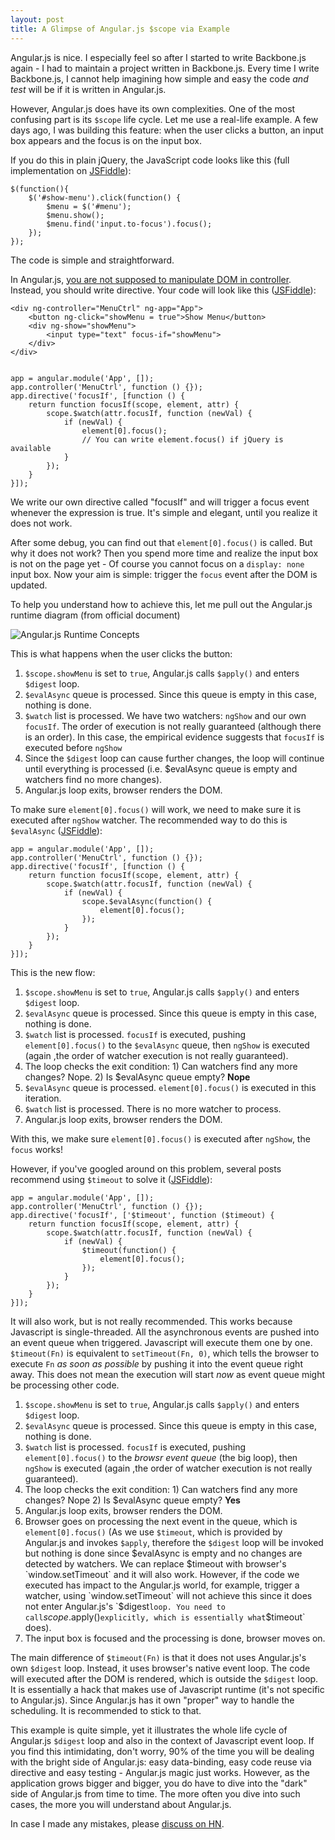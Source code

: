 ```yaml
---
layout: post
title: A Glimpse of Angular.js $scope via Example
---
```


Angular.js is nice. I especially feel so after I started to write Backbone.js again - I had to maintain a project written in Backbone.js. Every time I write Backbone.js, I cannot help imagining how simple and easy the code *and test* will be if it is written in Angular.js.

However, Angular.js does have its own complexities. One of the most confusing part is its `$scope` life cycle. Let me use a real-life example. A few days ago, I was building this feature: when the user clicks a button, an input box appears and the focus is on the input box.

If you do this in plain jQuery, the JavaScript code looks like this (full implementation on [JSFiddle](http://jsfiddle.net/MysrN/1/)):

    $(function(){
        $('#show-menu').click(function() {
            $menu = $('#menu');
            $menu.show();
            $menu.find('input.to-focus').focus();
        });
    });


The code is simple and straightforward.

In Angular.js, [you are not supposed to manipulate DOM in controller](http://ruoyusun.com/2013/05/25/things-i-wish-i-were-told-about-angular-js.html). Instead, you should write directive. Your code will look like this ([JSFiddle](http://jsfiddle.net/R2RzE/4/)):

    <div ng-controller="MenuCtrl" ng-app="App">
        <button ng-click="showMenu = true">Show Menu</button>
        <div ng-show="showMenu">
            <input type="text" focus-if="showMenu">
        </div>
    </div>


    app = angular.module('App', []);
    app.controller('MenuCtrl', function () {});
    app.directive('focusIf', [function () {
        return function focusIf(scope, element, attr) {
            scope.$watch(attr.focusIf, function (newVal) {
                if (newVal) {
                    element[0].focus();
                    // You can write element.focus() if jQuery is available
                }
            });
        }
    }]);


We write our own directive called "focusIf" and will trigger a focus event whenever the expression is true. It's simple and elegant, until you realize it does not work.

After some debug, you can find out that `element[0].focus()` is called. But why it does not work? Then you spend more time and realize the input box is not on the page yet - Of course you cannot focus on a `display: none` input box. Now your aim is simple: trigger the `focus` event after the DOM is updated.

To help you understand how to achieve this, let me pull out the Angular.js runtime diagram (from official document)

![Angular.js Runtime Concepts](http://docs.angularjs.org/img/guide/concepts-runtime.png)

This is what happens when the user clicks the button:

1. `$scope.showMenu` is set to `true`, Angular.js calls `$apply()` and enters `$digest` loop.
2. `$evalAsync` queue is processed. Since this queue is empty in this case, nothing is done.
3. `$watch` list is processed. We have two watchers: `ngShow` and our own `focusIf`. The order of execution is not really guaranteed (although there is an order). In this case, the empirical evidence suggests that `focusIf` is executed before `ngShow`
4. Since the `$digest` loop can cause further changes, the loop will continue until everything is processed (i.e. $evalAsync queue is empty and watchers find no more changes).
5. Angular.js loop exits, browser renders the DOM.

To make sure `element[0].focus()` will work, we need to make sure it is executed after `ngShow` watcher. The recommended way to do this is `$evalAsync` ([JSFiddle](http://jsfiddle.net/R2RzE/6/)):

    app = angular.module('App', []);
    app.controller('MenuCtrl', function () {});
    app.directive('focusIf', [function () {
        return function focusIf(scope, element, attr) {
            scope.$watch(attr.focusIf, function (newVal) {
                if (newVal) {
                    scope.$evalAsync(function() {
                        element[0].focus();
                    });
                }
            });
        }
    }]);


This is the new flow:

1. `$scope.showMenu` is set to `true`, Angular.js calls `$apply()` and enters `$digest` loop.
2. `$evalAsync` queue is processed. Since this queue is empty in this case, nothing is done.
3. `$watch` list is processed. `focusIf` is executed, pushing `element[0].focus()` to the `$evalAsync` queue, then `ngShow` is executed (again ,the order of watcher execution is not really guaranteed).
4. The loop checks the exit condition: 1) Can watchers find any more changes? Nope. 2) Is $evalAsync queue empty? **Nope**
5. `$evalAsync` queue is processed. `element[0].focus()` is executed in this iteration.
6. `$watch` list is processed. There is no more watcher to process.
7. Angular.js loop exits, browser renders the DOM.

With this, we make sure `element[0].focus()` is executed after `ngShow`, the `focus` works!

However, if you've googled around on this problem, several posts recommend using `$timeout` to solve it ([JSFiddle](http://jsfiddle.net/R2RzE/7/)):

    app = angular.module('App', []);
    app.controller('MenuCtrl', function () {});
    app.directive('focusIf', ['$timeout', function ($timeout) {
        return function focusIf(scope, element, attr) {
            scope.$watch(attr.focusIf, function (newVal) {
                if (newVal) {
                    $timeout(function() {
                        element[0].focus();
                    });
                }
            });
        }
    }]);


It will also work, but is not really recommended. This works because Javascript is single-threaded. All the asynchronous events are pushed into an event queue when triggered. Javascript will execute them one by one. `$timeout(Fn)` is equivalent to `setTimeout(Fn, 0)`, which tells the browser to execute `Fn` *as soon as possible* by pushing it into the event queue right away. This does not mean the execution will start *now* as event queue might be processing other code.

1. `$scope.showMenu` is set to `true`, Angular.js calls `$apply()` and enters `$digest` loop.
2. `$evalAsync` queue is processed. Since this queue is empty in this case, nothing is done.
3. `$watch` list is processed. `focusIf` is executed, pushing `element[0].focus()` to the *browsr event queue* (the big loop), then `ngShow` is executed (again ,the order of watcher execution is not really guaranteed).
4. The loop checks the exit condition: 1) Can watchers find any more changes? Nope 2) Is $evalAsync queue empty? **Yes**
5. Angular.js loop exits, browser renders the DOM.
6. Browser goes on processing the next event in the queue, which is `element[0].focus()` (As we use `$timeout`, which is provided by Angular.js and invokes `$apply`, therefore the `$digest` loop will be invoked but nothing is done since $evalAsync is empty and no changes are detected by watchers. We can replace $timeout with browser's `window.setTimeout` and it will also work. However, if the code we executed has impact to the Angular.js world, for example, trigger a watcher, using `window.setTimeout` will not achieve this since it does not enter Angular.js's `$digest` loop. You need to call `$scope.$apply()` explicitly, which is essentially what `$timeout` does).
7. The input box is focused and the processing is done, browser moves on.

The main difference of `$timeout(Fn)` is that it does not uses Angular.js's own `$digest` loop. Instead, it uses browser's native event loop.  The code will executed after the DOM is rendered, which is outside the `$digest` loop. It is essentially a hack that makes use of Javascript runtime (it's not specific to Angular.js). Since Angular.js has it own "proper" way to handle the scheduling. It is recommended to stick to that.

This example is quite simple, yet it illustrates the whole life cycle of Angular.js `$digest` loop and also in the context of Javascript event loop. If you find this intimidating, don't worry, 90% of the time you will be dealing with the bright side of Angular.js: easy data-binding, easy code reuse via directive and easy testing - Angular.js magic just works. However, as the application grows bigger and bigger, you do have to dive into the "dark" side of Angular.js from time to time. The more often you dive into such cases, the more you will understand about Angular.js.

In case I made any mistakes, please [discuss on HN](https://news.ycombinator.com/item?id=6269077).